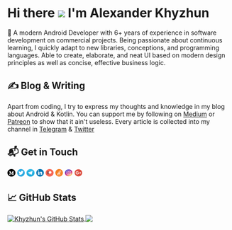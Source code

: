 # Hi there <img src="https://raw.githubusercontent.com/MartinHeinz/MartinHeinz/master/wave.gif" width="30px"> I'm Alexander Khyzhun

🚀 A modern Android Developer with 6+ years of experience in software development on commercial projects. Being passionate about continuous learning, I quickly adapt to new libraries, conceptions, and programming languages. Able to create, elaborate, and neat UI based on modern design principles as well as concise, effective business logic.


<!--
My name is Alexander Khyzhun and I'm a software engineer from Ukraine. You can find me on [![Twitter][1.2]][1],  or on [![LinkedIn][3.2]][3].
-->

## &#x270d; Blog & Writing
Apart from coding, I try to express my thoughts and knowledge in my blog about Android & Kotlin. You can support me by following on [Medium][2] or [Patreon][3] to show that it ain't useless. Every article is collected into my channel in [Telegram][4] & [Twitter][1]

## 📬 Get in Touch

[<img src="ic_medium.png" width="3.5%"/>][2]
[<img src="ic_twitter.png" width="3.5%"/>][1]
[<img src="ic_telegram.png" width="3.5%"/>][4]
[<img src="ic_linkedin.png" width="3.5%"/>][5]
[<img src="ic_patreon.png" width="3.5%"/>][3]
[<img src="ic_stackoverflow.png" width="3.5%"/>][8]
[<img src="ic_instagram.png" width="3.5%"/>][6]
<a href="mailto:alexander.khyzhun@gmail.com"> <img src="ic_gmail.png" width="3.5%"/> </a>

## &#x1f4c8; GitHub Stats

<a href="https://github.com/khyzhun/khyzhun">
  <img align="center" src="https://github-readme-stats.vercel.app/api?username=khyzhun&show_icons=true&line_height=27&count_private=true&include_all_commits=true&theme=algolia&bg_color=0e1116&icon_color=69a6f8" alt="Khyzhun's GitHub Stats" />
</a>
<a href="https://github.com/khyzhun/khyzhun">
  <img align="center" src="https://github-readme-stats.vercel.app/api/top-langs/?username=khyzhun&langs_count=3&theme=algolia&bg_color=0e1116&icon_color=69a6f8" />
</a>


<!-- links to social media icons -->

<!-- icons with padding -->
[1.1]: http://i.imgur.com/tXSoThF.png (twitter icon with padding)
[2.1]: http://i.imgur.com/0o48UoR.png (github icon with padding)

<!-- icons without padding -->

[1.2]: http://i.imgur.com/wWzX9uB.png (twitter icon without padding)
[2.2]: http://i.imgur.com/9I6NRUm.png (github icon without padding)
[3.2]: https://raw.githubusercontent.com/MartinHeinz/MartinHeinz/master/linkedin-3-16.png (LinkedIn icon without padding)


<!-- links to your social media accounts -->

[1]: https://bit.ly/khyzhun_twitter (Twitter)
[2]: https://bit.ly/khyzhun_medium (Medium)
[3]: https://bit.ly/khyzhun_patreon (Patreon)
[4]: https://bit.ly/android2day (Android Blog)
[5]: https://bit.ly/khyzhun_linkedin (LinkedIn)
[6]: https://bit.ly/kkkhyzhun (Instagram)
[7]: https://bit.ly/khyzhun_github (Github)
[8]: https://bit.ly/khyzhun_stackoverflow (StackOverflow)

<!-- Resources -->
<!-- Icons: https://simpleicons.org/ -->
<!-- GitHub Stats: https://github.com/anuraghazra/github-readme-stats -->
<!-- Emojis: https://emojipedia.org/emoji/ -->
<!-- HTML Emojis: https://www.fileformat.info/index.htm -->
<!-- Shields: https://shields.io/ -->
<!-- Awesome GitHub Profile README: https://github.com/abhisheknaiidu/awesome-github-profile-readme -->
